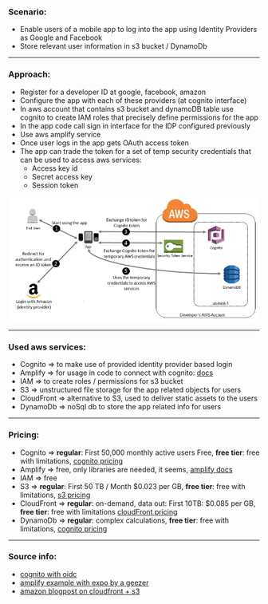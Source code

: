 ### Scenario:
* Enable users of a mobile app to log into the app using Identity Providers as Google and Facebook
* Store relevant user information in s3 bucket / DynamoDb

-------------------------------------------------------------------------------------------------------------------------------
### Approach:
* Register for a developer ID at google, facebook, amazon
* Configure the app with each of these providers (at cognito interface)
* In aws account that contains s3 bucket and dynamoDB table use cognito to create IAM roles that precisely define permissions for the app
* In the app code call sign in interface for the IDP configured previously 
* Use aws amplify service
* Once user logs in the app gets OAuth access token
* The app can trade the token for a set of temp security credentials that can be used to access aws services:
  * Access key id
  * Secret access key
  * Session token


![testImage](https://github.com/ArtemAlagizov/aws-scenarios/blob/master/images/mobile-app-web-identity-federation.diagram.png)

-------------------------------------------------------------------------------------------------------------------------------
### Used aws services:
* Cognito => to make use of provided identity provider based login
* Amplify => for usage in code to connect with cognito: [docs](https://aws-amplify.github.io/docs/android/authentication)
* IAM => to create roles / permissions for s3 bucket
* S3 => unstructured file storage for the app related objects for users
* CloudFront => alternative to S3, used to deliver static assets to the users
* DynamoDb => noSql db to store the app related info for users

-------------------------------------------------------------------------------------------------------------------------------
### Pricing:
* Cognito => **regular**: First 50,000	monthly active users Free, **free tier**: free with limitations, [cognito pricing](https://aws.amazon.com/cognito/pricing/)
* Amplify => free, only libraries are needed, it seems, [amplify docs](https://aws-amplify.github.io/docs/js/authentication)
* IAM => free
* S3 => **regular**: First 50 TB / Month	$0.023 per GB, **free tier**: free with limitations, [s3 pricing](https://aws.amazon.com/s3/pricing/)
* CloudFront => **regular**: on-demand, data out: First 10TB: $0.085 per GB, **free tier**: free with limitations [cloudFront pricing](https://aws.amazon.com/cloudfront/pricing/)
* DynamoDb => **regular**: complex calculations, **free tier**: free with limitations, [cognito pricing](https://aws.amazon.com/dynamodb/pricing/provisioned/)

-------------------------------------------------------------------------------------------------------------------------------
### Source info: 
* [cognito with oidc](https://docs.aws.amazon.com/IAM/latest/UserGuide/id_roles_providers_oidc_cognito.html)
* [amplify example with expo by a geezer](https://github.com/aws-amplify/amplify-js/issues/4388)
* [amazon blogpost on cloudfront + s3](https://aws.amazon.com/blogs/networking-and-content-delivery/amazon-s3-amazon-cloudfront-a-match-made-in-the-cloud/)
